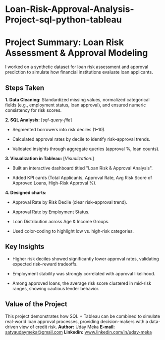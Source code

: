 # Loan-Risk-Approval-Analysis-Project-sql-python-tableau
# Project Summary: Loan Risk Assessment & Approval Modeling

I worked on a synthetic dataset for loan risk assessment and approval prediction to simulate how financial institutions evaluate loan applicants.

## Steps Taken

**1. Data Cleaning:** Standardized missing values, normalized categorical fields (e.g., employment status, loan approval), and ensured numeric consistency for risk scores.

**2. SQL Analysis:** [*sql-query-file*]

* Segmented borrowers into risk deciles (1–10).

* Calculated approval rates by decile to identify risk–approval trends.

* Validated insights through aggregate queries (approval %, loan counts).

**3. Visualization in Tableau:** [*Visualization:*]

* Built an interactive dashboard titled "Loan Risk & Approval Analysis".

* Added KPI cards (Total Applicants, Approval Rate, Avg Risk Score of Approved Loans, High-Risk Approval %).

**4. Designed charts:**

* Approval Rate by Risk Decile (clear risk–approval trend).

* Approval Rate by Employment Status.

* Loan Distribution across Age & Income Groups.

* Used color-coding to highlight low vs. high-risk categories.

## Key Insights

* Higher risk deciles showed significantly lower approval rates, validating expected risk–reward tradeoffs.

* Employment stability was strongly correlated with approval likelihood.

* Among approved loans, the average risk score clustered in mid-risk ranges, showing cautious lender behavior.

## Value of the Project

This project demonstrates how SQL + Tableau can be combined to simulate real-world loan approval processes, providing decision-makers with a data-driven view of credit risk.
**Author:** Uday Meka
**E-mail:** satyaudaymeka@gmail.com
**Linkedin:** www.linkedin.com/in/uday-meka
